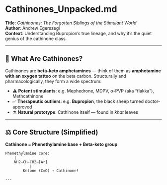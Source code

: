 # Cathinones_Unpacked.md

**Title**: *Cathinones: The Forgotten Siblings of the Stimulant World*  
**Author**: Andrew Egerszegi  
**Context**: Understanding Bupropion’s true lineage, and why it’s the quiet genius of the cathinone class.

---

## 🧪 What Are Cathinones?

Cathinones are **beta-keto amphetamines** — think of them as **amphetamine with an oxygen tattoo** on the beta carbon. Structurally and pharmacologically, they form a wide spectrum:

- ⚠️ **Potent stimulants**: e.g. Mephedrone, MDPV, α-PVP (aka “flakka”), Methcathinone  
- ✅ **Therapeutic outliers**: e.g. **Bupropion**, the black sheep turned doctor-approved  
- ⚗️ **Natural prototype**: Cathinone itself — found in *khat* leaves

---

## ⚖️ Core Structure (Simplified)

**Cathinone = Phenethylamine base + Beta-keto group**

```text
Phenethylamine core:
    |
    NH2—CH—CH2—[Ar]
           |
        Ketone (C=O) → Cathinone!

---
